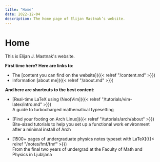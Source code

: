 ```yaml
---
title: "Home"
date: 2022-12-04
description: The home page of Elijan Mastnak’s website.
---
```


# Home

This is Elijan J. Mastnak's website.

**First time here? Here are links to:**

- The [content you can find on the website]({{< relref "/content.md" >}})
- Information [about me]({{< relref "/about.md" >}})

**And here are shortcuts to the best content:**

- [Real-time LaTeX using (Neo)Vim]({{< relref "/tutorials/vim-latex/intro.md" >}})
  <br>
  A guide to turbocharged mathematical typesetting

- [Find your footing on Arch Linux]({{< relref "/tutorials/arch/about" >}})
  <br>
  Bite-sized tutorials to help you set up a functional work environment after a minimal install of Arch

- [1500+ pages of undergraduate physics notes typeset with LaTeX]({{< relref "/notes/fmf/fmf" >}})
  <br>
  From the final two years of undergrad at the Faculty of Math and Physics in Ljubljana
